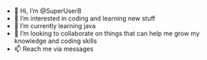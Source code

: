 - 👋 Hi, I’m @SuperUserB
- 👀 I’m interested in coding and learning new stuff
- 🌱 I’m currently learning java
- 💞️ I’m looking to collaborate on things that can help me grow my knowledge and coding skills
- 📫 Reach me via messages 

<!---
SuperUserB/SuperUserB is a ✨ special ✨ repository because its `README.md` (this file) appears on your GitHub profile.
You can click the Preview link to take a look at your changes.
--->
